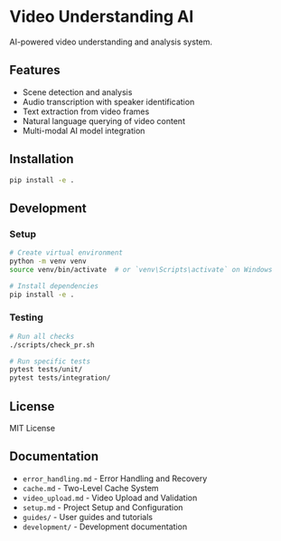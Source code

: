 # Video Understanding AI

AI-powered video understanding and analysis system.

## Features

- Scene detection and analysis
- Audio transcription with speaker identification
- Text extraction from video frames
- Natural language querying of video content
- Multi-modal AI model integration

## Installation

```bash
pip install -e .
```

## Development

### Setup

```bash
# Create virtual environment
python -m venv venv
source venv/bin/activate  # or `venv\Scripts\activate` on Windows

# Install dependencies
pip install -e .
```

### Testing

```bash
# Run all checks
./scripts/check_pr.sh

# Run specific tests
pytest tests/unit/
pytest tests/integration/
```

## License

MIT License

## Documentation

- `error_handling.md` - Error Handling and Recovery
- `cache.md` - Two-Level Cache System
- `video_upload.md` - Video Upload and Validation
- `setup.md` - Project Setup and Configuration
- `guides/` - User guides and tutorials
- `development/` - Development documentation 